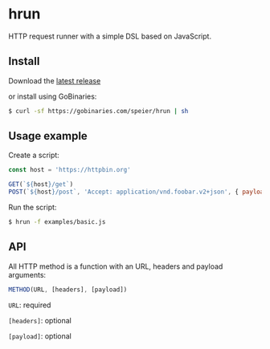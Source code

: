 # hrun

HTTP request runner with a simple DSL based on JavaScript.

## Install

Download the [latest release](https://github.com/speier/hrun/releases)

or install using GoBinaries:

```sh
$ curl -sf https://gobinaries.com/speier/hrun | sh
```

## Usage example

Create a script:

```js
const host = 'https://httpbin.org'

GET(`${host}/get`)
POST(`${host}/post`, 'Accept: application/vnd.foobar.v2+json', { payload: { data: 'foobar' }})
```

Run the script:

```sh
$ hrun -f examples/basic.js
```

## API

All HTTP method is a function with an URL, headers and payload arguments:

```js
METHOD(URL, [headers], [payload])
```

`URL`: required

`[headers]`: optional

`[payload]`: optional
